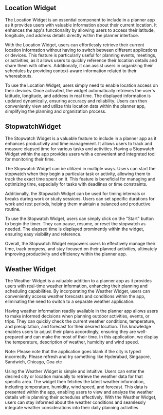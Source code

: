 ## Location Widget
The Location Widget is an essential component to include in a planner app as it provides users with valuable information about their current location. It enhances the app's functionality by allowing users to access their latitude, longitude, and address details directly within the planner interface.

With the Location Widget, users can effortlessly retrieve their current location information without having to switch between different applications or devices. This feature is particularly useful for planning events, meetings, or activities, as it allows users to quickly reference their location details and share them with others. Additionally, it can assist users in organizing their schedules by providing context-aware information related to their whereabouts.

To use the Location Widget, users simply need to enable location access on their devices. Once activated, the widget automatically retrieves the user's latitude, longitude, and address in real time. The displayed information is updated dynamically, ensuring accuracy and reliability. Users can then conveniently view and utilize this location data within the planner app, simplifying the planning and organization process.

## StopwatchWidget
The Stopwatch Widget is a valuable feature to include in a planner app as it enhances productivity and time management. It allows users to track and measure elapsed time for various tasks and activities. Having a Stopwatch Widget within the app provides users with a convenient and integrated tool for monitoring their time.

The Stopwatch Widget can be utilized in multiple ways. Users can start the stopwatch when they begin a particular task or activity, allowing them to track the exact time spent on it. This feature is beneficial for managing and optimizing time, especially for tasks with deadlines or time constraints.

Additionally, the Stopwatch Widget can be used for timing intervals or breaks during work or study sessions. Users can set specific durations for work and rest periods, helping them maintain a balanced and productive routine.

To use the Stopwatch Widget, users can simply click on the "Start" button to begin the timer. They can pause, resume, or reset the stopwatch as needed. The elapsed time is displayed prominently within the widget, ensuring easy visibility and reference.

Overall, the Stopwatch Widget empowers users to effectively manage their time, track progress, and stay focused on their planned activities, ultimately improving productivity and efficiency within the planner app.

## Weather Widget
The Weather Widget is a valuable addition to a planner app as it provides users with real-time weather information, enhancing their planning and scheduling capabilities. By incorporating the Weather Widget, users can conveniently access weather forecasts and conditions within the app, eliminating the need to switch to a separate weather application.

Having weather information readily available in the planner app allows users to make informed decisions when planning outdoor activities, events, or trips. They can quickly check the current weather conditions, temperature, and precipitation, and forecast for their desired location. This knowledge enables users to adjust their plans accordingly, ensuring they are well-prepared and can make the most of their time. In this application, we display the temperature, description of weather, humidity and wind speed.

Note: Please note that the application goes blank if the city is typed incorrectly. Please refresh and try something like Hyderabad, Singapore, Sandwich, Chicago, Goa etc

Using the Weather Widget is simple and intuitive. Users can enter the desired city or location manually to retrieve the weather data for that specific area. The widget then fetches the latest weather information, including temperature, humidity, wind speed, and forecast. This data is presented within the app, enabling users to view and analyze the weather details while planning their schedules effectively. With the Weather Widget, users can stay informed about the weather conditions and seamlessly integrate weather considerations into their daily planning activities.
